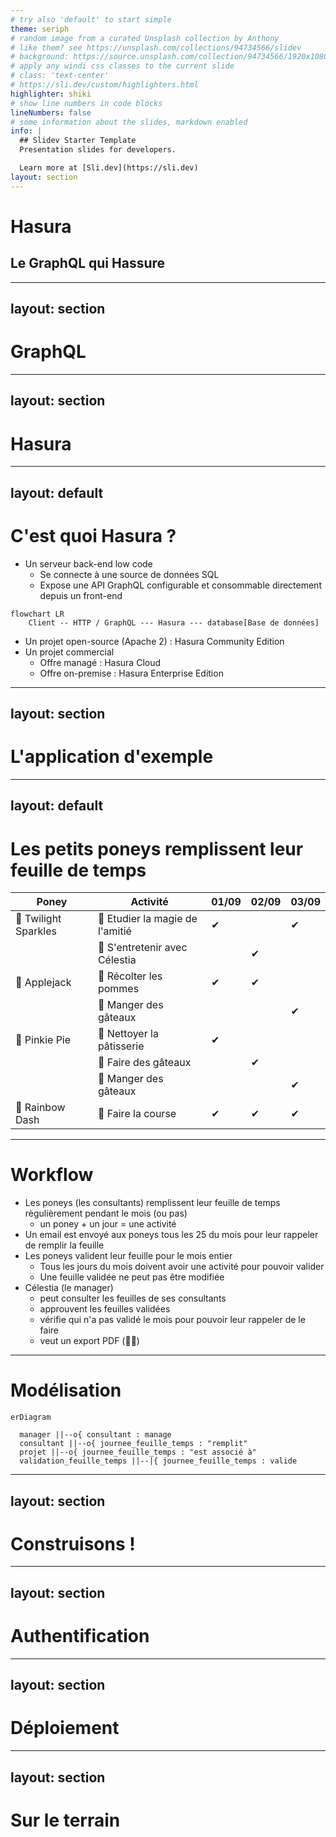 ```yaml
---
# try also 'default' to start simple
theme: seriph
# random image from a curated Unsplash collection by Anthony
# like them? see https://unsplash.com/collections/94734566/slidev
# background: https://source.unsplash.com/collection/94734566/1920x1080
# apply any windi css classes to the current slide
# class: 'text-center'
# https://sli.dev/custom/highlighters.html
highlighter: shiki
# show line numbers in code blocks
lineNumbers: false
# some information about the slides, markdown enabled
info: |
  ## Slidev Starter Template
  Presentation slides for developers.

  Learn more at [Sli.dev](https://sli.dev)
layout: section
---
```


# Hasura

## Le GraphQL qui Hassure

---
layout: section
---

# GraphQL

---
layout: section
---

# Hasura

---
layout: default
---

# C'est quoi Hasura ?

- Un serveur back-end low code
  - Se connecte à une source de données SQL
  - Expose une API GraphQL configurable et consommable directement depuis un front-end
```mermaid
flowchart LR
    Client -- HTTP / GraphQL --- Hasura --- database[Base de données]
```
- Un projet open-source (Apache 2) : Hasura Community Edition
- Un projet commercial
  - Offre managé : Hasura Cloud
  - Offre on-premise : Hasura Enterprise Edition


---
layout: section
---

# L'application d'exemple

---
layout: default
---

# Les petits poneys remplissent leur feuille de temps

| Poney               | Activité                         | 01/09 | 02/09 | 03/09 |
|---------------------|----------------------------------|-------|-------|-------|
| 🦄 Twilight Sparkles | 🎇 Etudier la magie de l'amitié | ✔     |       | ✔      |
|                     | 👸 S'entretenir avec Célestia      |       | ✔     |       |
| 🦄 Applejack         | 🍎 Récolter les pommes          | ✔     | ✔     |       |
|                     | 🍰 Manger des gâteaux           |       |       | ✔     |
| 🦄 Pinkie Pie        | 🧹 Nettoyer la pâtisserie       | ✔      |       |       |
|                     | 🥧 Faire des gâteaux            |       | ✔     |       |
|                     | 🍰 Manger des gâteaux           |       |       | ✔     |
| 🦄 Rainbow Dash        | 🏇 Faire la course       | ✔      | ✔      | ✔      |

---

# Workflow

- Les poneys (les consultants) remplissent leur feuille de temps règulièrement pendant le mois (ou pas)
  - un poney + un jour = une activité
- Un email est envoyé aux poneys tous les 25 du mois pour leur rappeler de remplir la feuille
- Les poneys valident leur feuille pour le mois entier
  - Tous les jours du mois doivent avoir une activité pour pouvoir valider
  - Une feuille validée ne peut pas être modifiée
- Célestia (le manager)
  - peut consulter les feuilles de ses consultants
  - approuvent les feuilles validées
  - vérifie qui n'a pas validé le mois pour pouvoir leur rappeler de le faire
  - veut un export PDF (🤷‍♂️)

---

# Modélisation

```mermaid
erDiagram

  manager ||--o{ consultant : manage
  consultant ||--o{ journee_feuille_temps : "remplit"
  projet ||--o{ journee_feuille_temps : "est associé à"
  validation_feuille_temps ||--|{ journee_feuille_temps : valide
```

---
layout: section
---

# Construisons !

---
layout: section
---

# Authentification

---
layout: section
---

# Déploiement

---
layout: section
---

# Sur le terrain
